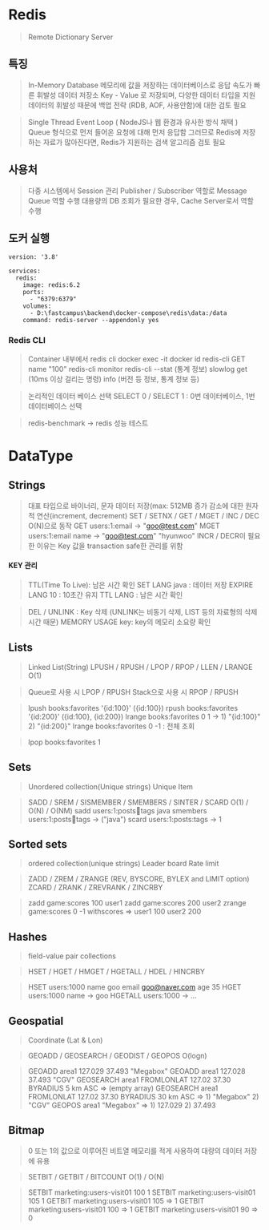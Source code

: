 # Redis

> Remote Dictionary Server

## 특징

> In-Memory Database
> 메모리에 값을 저장하는 데이터베이스로 응답 속도가 빠른 휘발성 데이터 저장소
> Key - Value 로 저장되며, 다양한 데이터 타입을 지원
> 데이터의 휘발성 때문에 백업 전략 (RDB, AOF, 사용안함)에 대한 검토 필요

> Single Thread Event Loop ( NodeJS나 웹 환경과 유사한 방식 채택 ) 
> Queue 형식으로 먼저 들어온 요청에 대해 먼저 응답함
> 그러므로 Redis에 저장하는 자료가 많아진다면, Redis가 지원하는 검색 알고리즘 검토 필요
## 사용처

> 다중 시스템에서 Session 관리
> Publisher / Subscriber 역할로 Message Queue 역할 수행
> 대용량의 DB 조회가 필요한 경우, Cache Server로서 역할 수행


## 도커 실행

```
version: '3.8'

services:
  redis:
    image: redis:6.2
    ports:
      - "6379:6379"
    volumes:
      - D:\fastcampus\backend\docker-compose\redis\data:/data
    command: redis-server --appendonly yes
```


### Redis CLI
> Container 내부에서 redis cli
> docker exec -it docker id redis-cli GET name "100" 
> redis-cli monitor
> redis-cli --stat (통계 정보)
> slowlog get (10ms 이상 걸리는 명령)
> info (버전 등 정보, 통계 정보 등)

> 논리적인 데이터 베이스 선택
> SELECT 0 / SELECT 1 : 0번 데이터베이스, 1번 데이터베이스 선택

> redis-benchmark -> redis 성능 테스트

# DataType
## Strings
>대표 타입으로 바이너리, 문자 데이터 저장(max: 512MB
  증가 감소에 대한 원자적 연산(increment, decrement)
  SET / SETNX / GET / MGET / INC / DEC
  O(N)으로 동작
> GET users:1:email -> "goo@test.com"
> MGET users:1:email name -> "goo@test.com" "hyunwoo"
> INCR / DECR이 필요한 이유는 Key 값을 transaction safe한 관리를 위함

#### KEY 관리
> TTL(Time To Live): 남은 시간 확인
> SET LANG java : 데이터 저장
> EXPIRE LANG 10 :  10초간 유지
> TTL LANG : 남은 시간 확인

> DEL / UNLINK : Key 삭제 (UNLINK는 비동기 삭제, LIST 등의 자료형의 삭제 시간 때문)
> MEMORY USAGE key: key의 메모리 소요량 확인

## Lists
> Linked List(String)
> LPUSH / RPUSH / LPOP / RPOP / LLEN / LRANGE
> O(1)

> Queue로 사용 시  LPOP / RPUSH
> Stack으로 사용 시 RPOP / RPUSH

> lpush books:favorites '{id:100}'   ({id:100})
> rpush books:favorites '{id:200}'   ({id:100}, {id:200})
> lrange books:favorites 0 1 -> 1) "{id:100}" 2) "{id:200}"
> lrange books:favorites 0 -1 : 전체 조회

> lpop books:favorites 1


## Sets
> Unordered collection(Unique strings)
> Unique Item

> SADD / SREM / SISMEMBER / SMEMBERS / SINTER / SCARD
> O(1) / O(N) / O(NM)
> sadd users:1:posts:100:tags java
> smembers users:1:posts:100:tags -> ("java")
> scard users:1:posts:tags -> 1


## Sorted sets
> ordered collection(unique strings)
> Leader board
> Rate limit

> ZADD / ZREM / ZRANGE (REV, BYSCORE, BYLEX and LIMIT option) 
> ZCARD / ZRANK / ZREVRANK / ZINCRBY

> zadd game:scores 100 user1
> zadd game:scores 200 user2
> zrange game:scores 0 -1 withscores => user1 100 user2 200

## Hashes
> field-value pair collections

> HSET / HGET / HMGET / HGETALL / HDEL / HINCRBY

> HSET users:1000 name goo email goo@naver.com age 35
> HGET users:1000 name -> goo
> HGETALL users:1000 -> ...
## Geospatial
> Coordinate (Lat & Lon)

> GEOADD / GEOSEARCH / GEODIST / GEOPOS
> O(logn)

> GEOADD area1 127.029 37.493 "Megabox"
> GEOADD area1 127.028 37.493 "CGV"
> GEOSEARCH area1 FROMLONLAT 127.02 37.30 BYRADIUS 5 km ASC => (empty array)
> GEOSEARCH area1 FROMLONLAT 127.02 37.30 BYRADIUS 30 km ASC => 1) "Megabox" 2) "CGV"
> GEOPOS area1 "Megabox" => 1) 127.029 2) 37.493
## Bitmap
> 0 또는 1의 값으로 이루어진 비트열
> 메모리를 적게 사용하여 대량의 데이터 저장에 유용

> SETBIT / GETBIT / BITCOUNT
> O(1) / O(N)

> SETBIT marketing:users-visit01 100 1
> SETBIT marketing:users-visit01 105 1
> GETBIT marketing:users-visit01 105 => 1
> GETBIT marketing:users-visit01 100 => 1
> GETBIT marketing:users-visit01 90 => 0


